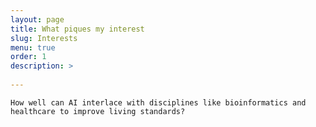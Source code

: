 ```yaml
---
layout: page
title: What piques my interest
slug: Interests
menu: true
order: 1
description: >
   
---
```

  ```How well can AI interlace with disciplines like bioinformatics and healthcare to improve living standards?```

